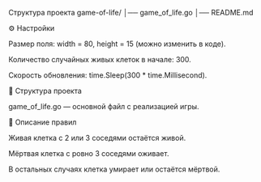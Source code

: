 Структура проекта
game-of-life/
│── game_of_life.go
│── README.md

⚙️ Настройки

Размер поля: width = 80, height = 15 (можно изменить в коде).

Количество случайных живых клеток в начале: 300.

Скорость обновления: time.Sleep(300 * time.Millisecond).

📂 Структура проекта

game_of_life.go — основной файл с реализацией игры.

📖 Описание правил

Живая клетка с 2 или 3 соседями остаётся живой.

Мёртвая клетка с ровно 3 соседями оживает.

В остальных случаях клетка умирает или остаётся мёртвой.
